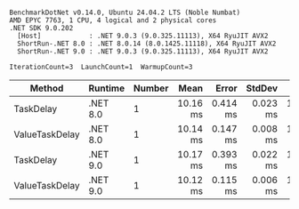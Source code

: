 ```

BenchmarkDotNet v0.14.0, Ubuntu 24.04.2 LTS (Noble Numbat)
AMD EPYC 7763, 1 CPU, 4 logical and 2 physical cores
.NET SDK 9.0.202
  [Host]            : .NET 9.0.3 (9.0.325.11113), X64 RyuJIT AVX2
  ShortRun-.NET 8.0 : .NET 8.0.14 (8.0.1425.11118), X64 RyuJIT AVX2
  ShortRun-.NET 9.0 : .NET 9.0.3 (9.0.325.11113), X64 RyuJIT AVX2

IterationCount=3  LaunchCount=1  WarmupCount=3  

```
| Method         | Runtime  | Number | Mean     | Error    | StdDev   | Min      | Max      | Allocated |
|--------------- |--------- |------- |---------:|---------:|---------:|---------:|---------:|----------:|
| TaskDelay      | .NET 8.0 | 1      | 10.16 ms | 0.414 ms | 0.023 ms | 10.14 ms | 10.19 ms |     352 B |
| ValueTaskDelay | .NET 8.0 | 1      | 10.14 ms | 0.147 ms | 0.008 ms | 10.13 ms | 10.14 ms |     128 B |
| TaskDelay      | .NET 9.0 | 1      | 10.17 ms | 0.393 ms | 0.022 ms | 10.15 ms | 10.19 ms |     352 B |
| ValueTaskDelay | .NET 9.0 | 1      | 10.12 ms | 0.115 ms | 0.006 ms | 10.12 ms | 10.13 ms |     128 B |

